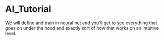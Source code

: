 # AI_Tutorial

We will define and train in neural net and you'll get to see everything that goes on under the hood and exactly sort of how that works on an intuitive level.